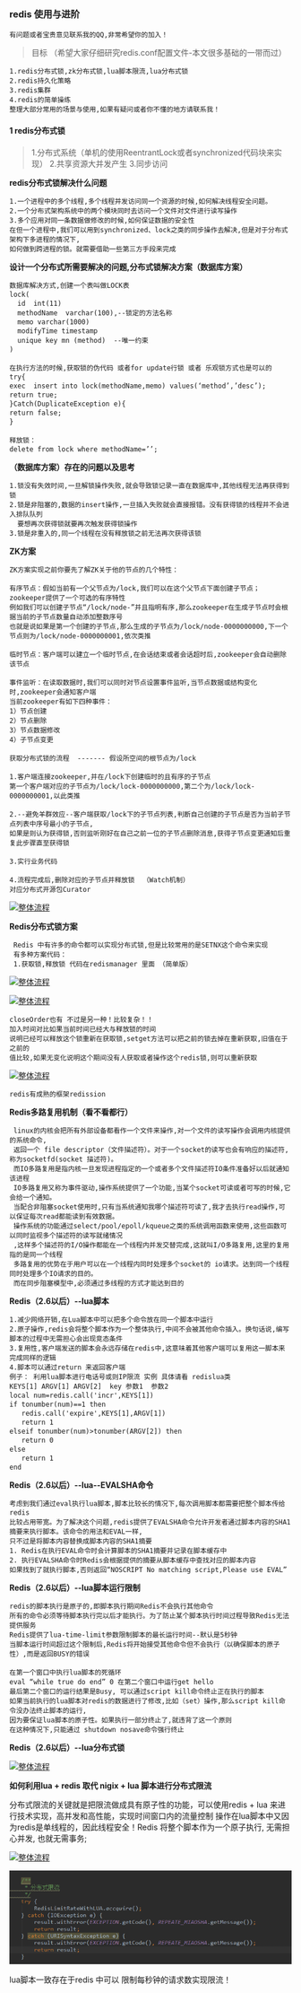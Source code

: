 ### redis 使用与进阶

```
有问题或者宝贵意见联系我的QQ,非常希望你的加入！
```

> 目标 （希望大家仔细研究redis.conf配置文件-本文很多基础的一带而过）

```
1.redis分布式锁,zk分布式锁,lua脚本限流,lua分布式锁
2.redis持久化策略
3.redis集群
4.redis的简单操练
整理大部分常用的场景与使用,如果有疑问或者你不懂的地方请联系我！
```

#### 1 redis分布式锁

> 1.分布式系统（单机的使用ReentrantLock或者synchronized代码块来实现） 2.共享资源大并发产生 3.同步访问

**redis分布式锁解决什么问题**

```
1.一个进程中的多个线程,多个线程并发访问同一个资源的时候,如何解决线程安全问题。
2.一个分布式架构系统中的两个模块同时去访问一个文件对文件进行读写操作
3.多个应用对同一条数据做修改的时候,如何保证数据的安全性
在但一个进程中,我们可以用到synchronized、lock之类的同步操作去解决,但是对于分布式架构下多进程的情况下,
如何做到跨进程的锁。就需要借助一些第三方手段来完成
```

**设计一个分布式所需要解决的问题,分布式锁解决方案（数据库方案）**

```
数据库解决方式,创建一个表叫做LOCK表
lock(
  id  int(11)
  methodName  varchar(100),--锁定的方法名称
  memo varchar(1000) 
  modifyTime timestamp
  unique key mn (method)  --唯一约束
)

在执行方法的时候,获取锁的伪代码 或者for update行锁 或者 乐观锁方式也是可以的
try{
exec  insert into lock(methodName,memo) values(‘method’,’desc’);
return true;
}Catch(DuplicateException e){
return false;
}

释放锁：
delete from lock where methodName=’’; 
```

**（数据库方案）存在的问题以及思考**

```
1.锁没有失效时间,一旦解锁操作失败,就会导致锁记录一直在数据库中,其他线程无法再获得到锁
2.锁是非阻塞的,数据的insert操作,一旦插入失败就会直接报错。没有获得锁的线程并不会进入排队队列
  要想再次获得锁就要再次触发获得锁操作
3.锁是非重入的,同一个线程在没有释放锁之前无法再次获得该锁
```

**ZK方案**

```
ZK方案实现之前你要先了解ZK关于他的节点的几个特性：

有序节点：假如当前有一个父节点为/lock,我们可以在这个父节点下面创建子节点；zookeeper提供了一个可选的有序特性
例如我们可以创建子节点“/lock/node-”并且指明有序,那么zookeeper在生成子节点时会根据当前的子节点数量自动添加整数序号
也就是说如果是第一个创建的子节点,那么生成的子节点为/lock/node-0000000000,下一个节点则为/lock/node-0000000001,依次类推

临时节点：客户端可以建立一个临时节点,在会话结束或者会话超时后,zookeeper会自动删除该节点

事件监听：在读取数据时,我们可以同时对节点设置事件监听,当节点数据或结构变化时,zookeeper会通知客户端
当前zookeeper有如下四种事件：
1）节点创建
2）节点删除
3）节点数据修改
4）子节点变更

获取分布式锁的流程  ------- 假设所空间的根节点为/lock

1.客户端连接zookeeper,并在/lock下创建临时的且有序的子节点
第一个客户端对应的子节点为/lock/lock-0000000000,第二个为/lock/lock-0000000001,以此类推

2.--避免羊群效应--客户端获取/lock下的子节点列表,判断自己创建的子节点是否为当前子节点列表中序号最小的子节点,
如果是则认为获得锁,否则监听刚好在自己之前一位的子节点删除消息,获得子节点变更通知后重复此步骤直至获得锁

3.实行业务代码

4.流程完成后,删除对应的子节点并释放锁  （Watch机制）
对应分布式开源包Curator
```

[![整体流程](https://cdn.jsdelivr.net/gh/kumi123/CDN//img/lualimit1.png)](https://raw.githubusercontent.com/qiurunze123/imageall/master/zk.png)

**Redis分布式锁方案**

```
 Redis 中有许多的命令都可以实现分布式锁,但是比较常用的是SETNX这个命令来实现
 有多种方案代码：
 1.获取锁,释放锁 代码在redismanager 里面 （简单版）
```

[![整体流程](https://cdn.jsdelivr.net/gh/kumi123/CDN//img/lualimit1.png)](https://raw.githubusercontent.com/qiurunze123/imageall/master/redislock1.png)

[![整体流程](https://cdn.jsdelivr.net/gh/kumi123/CDN//img/lualimit1.png)](https://raw.githubusercontent.com/qiurunze123/imageall/master/redislock2.png)

```
closeOrder也有 不过是另一种！比较复杂！！
加入时间对比如果当前时间已经大与释放锁的时间
说明已经可以释放这个锁重新在获取锁,setget方法可以把之前的锁去掉在重新获取,旧值在于之前的
值比较,如果无变化说明这个期间没有人获取或者操作这个redis锁,则可以重新获取
```

[![整体流程](https://cdn.jsdelivr.net/gh/kumi123/CDN//img/lualimit1.png)](https://raw.githubusercontent.com/qiurunze123/imageall/master/redislock3.png)

```
redis有成熟的框架redission
```

**Redis多路复用机制（看不看都行）**

```
 linux的内核会把所有外部设备都看作一个文件来操作,对一个文件的读写操作会调用内核提供的系统命令,
 返回一个 file descriptor（文件描述符）。对于一个socket的读写也会有响应的描述符,称为socketfd(socket 描述符)。
 而IO多路复用是指内核一旦发现进程指定的一个或者多个文件描述符IO条件准备好以后就通知该进程
 IO多路复用又称为事件驱动,操作系统提供了一个功能,当某个socket可读或者可写的时候,它会给一个通知。
 当配合非阻塞socket使用时,只有当系统通知我哪个描述符可读了,我才去执行read操作,可以保证每次read都能读到有效数据。
 操作系统的功能通过select/pool/epoll/kqueue之类的系统调用函数来使用,这些函数可以同时监视多个描述符的读写就绪情况
 ,这样多个描述符的I/O操作都能在一个线程内并发交替完成,这就叫I/O多路复用,这里的复用指的是同一个线程
 多路复用的优势在于用户可以在一个线程内同时处理多个socket的 io请求。达到同一个线程同时处理多个IO请求的目的。
 而在同步阻塞模型中,必须通过多线程的方式才能达到目的
```

**Redis（2.6以后）--lua脚本**

```
1.减少网络开销,在Lua脚本中可以把多个命令放在同一个脚本中运行
2.原子操作,redis会将整个脚本作为一个整体执行,中间不会被其他命令插入。换句话说,编写脚本的过程中无需担心会出现竞态条件
3.复用性,客户端发送的脚本会永远存储在redis中,这意味着其他客户端可以复用这一脚本来完成同样的逻辑 
4.脚本可以通过return 来返回客户端  
例子： 利用lua脚本进行电话号或则IP限流 实例 具体请看 redislua类
KEYS[1] ARGV[1] ARGV[2]  key 参数1  参数2 
local num=redis.call('incr',KEYS[1])
if tonumber(num)==1 then
   redis.call('expire',KEYS[1],ARGV[1])
   return 1
elseif tonumber(num)>tonumber(ARGV[2]) then
   return 0
else
   return 1
end
```

**Redis（2.6以后）--lua--EVALSHA命令**

```
考虑到我们通过eval执行lua脚本,脚本比较长的情况下,每次调用脚本都需要把整个脚本传给redis
比较占用带宽。为了解决这个问题,redis提供了EVALSHA命令允许开发者通过脚本内容的SHA1摘要来执行脚本。该命令的用法和EVAL一样,
只不过是将脚本内容替换成脚本内容的SHA1摘要
1. Redis在执行EVAL命令时会计算脚本的SHA1摘要并记录在脚本缓存中
2. 执行EVALSHA命令时Redis会根据提供的摘要从脚本缓存中查找对应的脚本内容
如果找到了就执行脚本,否则返回“NOSCRIPT No matching script,Please use EVAL”
```

**Redis（2.6以后）--lua脚本运行限制**

```
redis的脚本执行是原子的,即脚本执行期间Redis不会执行其他命令
所有的命令必须等待脚本执行完以后才能执行。为了防止某个脚本执行时间过程导致Redis无法提供服务
Redis提供了lua-time-limit参数限制脚本的最长运行时间--默认是5秒钟
当脚本运行时间超过这个限制后,Redis将开始接受其他命令但不会执行（以确保脚本的原子性）,而是返回BUSY的错误

在第一个窗口中执行lua脚本的死循环
eval “while true do end” 0 在第二个窗口中运行get hello    
最后第二个窗口的运行结果是Busy, 可以通过script kill命令终止正在执行的脚本
如果当前执行的lua脚本对redis的数据进行了修改,比如（set）操作,那么script kill命令没办法终止脚本的运行,
因为要保证lua脚本的原子性。如果执行一部分终止了,就违背了这一个原则
在这种情况下,只能通过 shutdown nosave命令强行终止
```

**Redis（2.6以后）--lua分布式锁**

[![整体流程](https://cdn.jsdelivr.net/gh/kumi123/CDN//img/lualimit1.png)](https://raw.githubusercontent.com/qiurunze123/imageall/master/lualock.png)

**如何利用lua + redis 取代 nigix + lua 脚本进行分布式限流**

分布式限流的关键就是把限流做成具有原子性的功能，可以使用redis + lua 来进行技术实现，高并发和高性能，实现时间窗口内的流量控制 操作在lua脚本中又因为redis是单线程的，因此线程安全！Redis 将整个脚本作为一个原子执行, 无需担心并发, 也就无需事务;

[![整体流程](https://cdn.jsdelivr.net/gh/kumi123/CDN//img/lualimit1.png)](https://raw.githubusercontent.com/qiurunze123/imageall/master/lualimit1.png)

[![整体流程](https://raw.githubusercontent.com/qiurunze123/imageall/master/lualimit2.png)](https://raw.githubusercontent.com/qiurunze123/imageall/master/lualimit2.png)

lua脚本一致存在于redis 中可以 限制每秒钟的请求数实现限流！